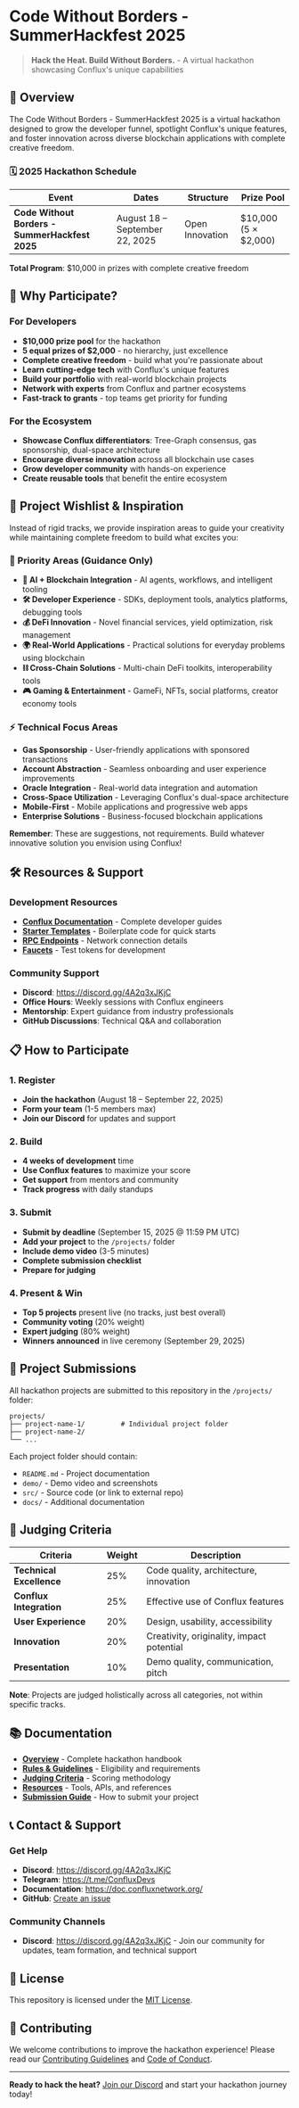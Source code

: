 # Code Without Borders - SummerHackfest 2025

> **Hack the Heat. Build Without Borders.** - A virtual hackathon showcasing Conflux's unique capabilities

## 🎯 Overview

The Code Without Borders - SummerHackfest 2025 is a virtual hackathon designed to grow the developer funnel, spotlight Conflux's unique features, and foster innovation across diverse blockchain applications with complete creative freedom.

### 🗓️ 2025 Hackathon Schedule

| Event | Dates | Structure | Prize Pool |
|-------|-------|-----------|------------|
| **Code Without Borders - SummerHackfest 2025** | August 18 – September 22, 2025 | Open Innovation | $10,000 (5 × $2,000) |

**Total Program**: $10,000 in prizes with complete creative freedom

## 🚀 Why Participate?

### For Developers
- **$10,000 prize pool** for the hackathon
- **5 equal prizes of $2,000** - no hierarchy, just excellence
- **Complete creative freedom** - build what you're passionate about
- **Learn cutting-edge tech** with Conflux's unique features
- **Build your portfolio** with real-world blockchain projects
- **Network with experts** from Conflux and partner ecosystems
- **Fast-track to grants** - top teams get priority for funding

### For the Ecosystem
- **Showcase Conflux differentiators**: Tree-Graph consensus, gas sponsorship, dual-space architecture
- **Encourage diverse innovation** across all blockchain use cases
- **Grow developer community** with hands-on experience
- **Create reusable tools** that benefit the entire ecosystem

## 🎯 Project Wishlist & Inspiration

Instead of rigid tracks, we provide inspiration areas to guide your creativity while maintaining complete freedom to build what excites you:

### 🌟 Priority Areas (Guidance Only)
- **🤖 AI + Blockchain Integration** - AI agents, workflows, and intelligent tooling
- **🛠️ Developer Experience** - SDKs, deployment tools, analytics platforms, debugging tools
- **💰 DeFi Innovation** - Novel financial services, yield optimization, risk management
- **🌍 Real-World Applications** - Practical solutions for everyday problems using blockchain
- **⛓️ Cross-Chain Solutions** - Multi-chain DeFi toolkits, interoperability tools
- **🎮 Gaming & Entertainment** - GameFi, NFTs, social platforms, creator economy tools

### ⚡ Technical Focus Areas
- **Gas Sponsorship** - User-friendly applications with sponsored transactions
- **Account Abstraction** - Seamless onboarding and user experience improvements
- **Oracle Integration** - Real-world data integration and automation
- **Cross-Space Utilization** - Leveraging Conflux's dual-space architecture
- **Mobile-First** - Mobile applications and progressive web apps
- **Enterprise Solutions** - Business-focused blockchain applications

**Remember**: These are suggestions, not requirements. Build whatever innovative solution you envision using Conflux!

## 🛠️ Resources & Support

### Development Resources
- **[Conflux Documentation](https://doc.confluxnetwork.org/)** - Complete developer guides
- **[Starter Templates](./templates/)** - Boilerplate code for quick starts
- **[RPC Endpoints](./docs/05_resources.md)** - Network connection details
- **[Faucets](./docs/05_resources.md)** - Test tokens for development

### Community Support
- **Discord**: https://discord.gg/4A2q3xJKjC
- **Office Hours**: Weekly sessions with Conflux engineers
- **Mentorship**: Expert guidance from industry professionals
- **GitHub Discussions**: Technical Q&A and collaboration

## 📋 How to Participate

### 1. Register
- **Join the hackathon** (August 18 – September 22, 2025)
- **Form your team** (1-5 members max)
- **Join our Discord** for updates and support

### 2. Build
- **4 weeks of development** time
- **Use Conflux features** to maximize your score
- **Get support** from mentors and community
- **Track progress** with daily standups

### 3. Submit
- **Submit by deadline** (September 15, 2025 @ 11:59 PM UTC)
- **Add your project** to the `/projects/` folder
- **Include demo video** (3-5 minutes)
- **Complete submission checklist**
- **Prepare for judging**

### 4. Present & Win
- **Top 5 projects** present live (no tracks, just best overall)
- **Community voting** (20% weight)
- **Expert judging** (80% weight)
- **Winners announced** in live ceremony (September 29, 2025)

## 📁 Project Submissions

All hackathon projects are submitted to this repository in the `/projects/` folder:

```
projects/
├── project-name-1/         # Individual project folder
├── project-name-2/
└── ...
```

Each project folder should contain:
- `README.md` - Project documentation
- `demo/` - Demo video and screenshots
- `src/` - Source code (or link to external repo)
- `docs/` - Additional documentation

## 🏅 Judging Criteria

| Criteria | Weight | Description |
|----------|--------|-------------|
| **Technical Excellence** | 25% | Code quality, architecture, innovation |
| **Conflux Integration** | 25% | Effective use of Conflux features |
| **User Experience** | 20% | Design, usability, accessibility |
| **Innovation** | 20% | Creativity, originality, impact potential |
| **Presentation** | 10% | Demo quality, communication, pitch |

**Note**: Projects are judged holistically across all categories, not within specific tracks.

## 📚 Documentation

- **[Overview](./docs/00_overview.md)** - Complete hackathon handbook
- **[Rules & Guidelines](./docs/01_rules.md)** - Eligibility and requirements
- **[Judging Criteria](./docs/04_judging_criteria.md)** - Scoring methodology
- **[Resources](./docs/05_resources.md)** - Tools, APIs, and references
- **[Submission Guide](./docs/06_submission_checklist.md)** - How to submit your project

## 📞 Contact & Support

### Get Help
- **Discord**: https://discord.gg/4A2q3xJKjC
- **Telegram**: https://t.me/ConfluxDevs
- **Documentation**: https://doc.confluxnetwork.org/
- **GitHub**: [Create an issue](https://github.com/conflux-fans/summerhackfest-2025/issues)

### Community Channels
- **Discord**: https://discord.gg/4A2q3xJKjC - Join our community for updates, team formation, and technical support

## 📄 License

This repository is licensed under the [MIT License](./LICENSE).

## 🌟 Contributing

We welcome contributions to improve the hackathon experience! Please read our [Contributing Guidelines](./CONTRIBUTING.md) and [Code of Conduct](./CODE_OF_CONDUCT.md).

---

**Ready to hack the heat?** [Join our Discord](https://discord.gg/4A2q3xJKjC) and start your hackathon journey today!
